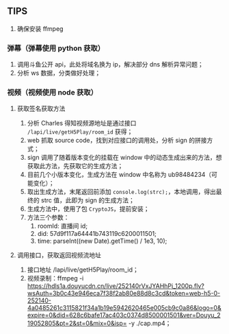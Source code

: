 ## TIPS
1. 确保安装 ffmpeg

### 弹幕（弹幕使用 python 获取）
1. 调用斗鱼公开 api，此处将域名换为 ip，解决部分 dns 解析异常问题；
2. 分析 ws 数据，分类做好处理；
	
### 视频（视频使用 node 获取）
1. 获取签名获取方法
	1. 分析 Charles 得知视频源地址是通过接口 `/lapi/live/getH5Play/room_id` 获得；
	2. web 抓取 source code，找到对应接口的调用处，分析 sign 的拼接方式；
	3. sign 调用了随着版本变化的挂载在 window 中的动态生成出来的方法，想获取此方法，先获取它的生成方法；
	4. 目前几个小版本变化，生成方法在 window 中名称为 ub98484234（可能变化）；
	5. 取出生成方法，末尾返回前添加 `console.log(strc);`，本地调用，得出最终的 strc 值，此即为 sign 的生成方法；
	6. 生成方法中，使用了包 `CryptoJS`，提前安装；
	7. 方法三个参数：
		1. roomId: 直播间 id;
		2. did: 57d9f117a64441b743119c6200011501;
    	3. time: parseInt((new Date).getTime() / 1e3, 10); 

2. 调用接口，获取返回视频流地址
	1. 接口地址 /lapi/live/getH5Play/room_id；
	2. 视频录制：ffmpeg -i https://hdls1a.douyucdn.cn/live/252140rVxJYAHhPj_1200p.flv?wsAuth=3b0c43e946eca7f38f2ab80e88d8c3cd&token=web-h5-0-252140-4a0485261c3115821f34a1b19e5942620465e005cb9c0a86&logo=0&expire=0&did=628c6bafe17ac403c0374d8500001501&ver=Douyu_219052805&pt=2&st=0&mix=0&isp= -y ./cap.mp4；
